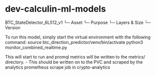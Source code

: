 # dev-calculin-ml-models

BTC_StateDetector_6L512_v1
     └─ Asset
         └─ Purpose
                └─ Layers & Size
                        └─ Version

To run this model, simply start the virtual environment with the following command:
source btc_direction_predictor/venv/bin/activate
python3 monitor_combined_realtime.py

This will start to run and promql metrics will be written to the metrics/ directory.
    - This should be written on to the PVC and scraped by the analytics prometheus scrape job in crypto-analytics